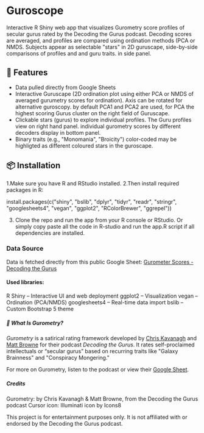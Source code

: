 # Guroscope
Interactive R Shiny web app that visualizes Gurometry score profiles of secular gurus rated by the Decoding the Gurus podcast. Decoding scores are averaged, and profiles are compared using ordination methods (PCA or NMDS. Subjects appear as selectable "stars" in 2D guruscape, side-by-side comparisons of profiles and and guru traits. in side panel.

## 🔭 Features
- Data pulled directly from Google Sheets
- Interactive Guruscape  (2D ordination plot using either PCA or NMDS of averaged gurumetry scores for ordination). Axis can be rotated for alternative guroscopy. by default PCA1 and PCA2 are used, for PCA the highest scoring Gurus cluster  on the right field of Guruscape. 
- Clickable stars (gurus) to explore individual profiles. The Guru profiles view on right hand panel. individual gurometry scores by different decoders display in bottom panel.
- Binary traits (e.g., "Monomania", "Broicity") color-coded may be highligted as different coloured stars in the guroscape. 

## 📦 Installation

1.Make sure you have R and RStudio installed. 
2.Then install required packages in R:

install.packages(c("shiny", "bslib", "dplyr", "tidyr", "readr", "stringr",
                   "googlesheets4", "vegan", "ggplot2", "RColorBrewer", "ggrepel"))
                
3. Clone the repo and run the app from your R console or RStudio. Or simply copy paste all the code in R-studio and run the app.R script if all dependencies are installed.

### Data Source
Data is fetched directly from this public Google Sheet:
[Gurometer Scores - Decoding the Gurus](https://docs.google.com/spreadsheets/d/1Oe-af4_OmzLJavktcSKGfP0wmxCX0ppP8n_Tvi9l_yc/edit?gid=0#gid=0) 

#### Used libraries:
R Shiny – Interactive UI and web deployment
ggplot2 – Visualization
vegan – Ordination (PCA/NMDS)
googlesheets4 – Real-time data import
bslib – Custom Bootstrap 5 theme

##### 🧠 What Is Gurometry?

*Gurometry* is a satirical rating framework developed by [Chris Kavanagh](https://twitter.com/C_Kavanagh) and [Matt Browne](https://twitter.com/ArthurCDent) for their podcast *Decoding the Gurus*. It rates self-proclaimed intellectuals or “secular gurus” based on recurring traits like "Galaxy Brainness" and "Conspiracy Mongering."

For more on Gurometry, listen to the podcast or view their [Google Sheet](https://docs.google.com/spreadsheets/d/1Oe-af4_OmzLJavktcSKGfP0wmxCX0ppP8n_Tvi9l_yc).

##### Credits
Gurometry: by Chris Kavanagh & Matt Browne, from the Decoding the Gurus podcast
Cursor icon: Illuminati icon by Icons8

This project is for entertainment purposes only. It is not affiliated with or endorsed by the Decoding the Gurus podcast.
